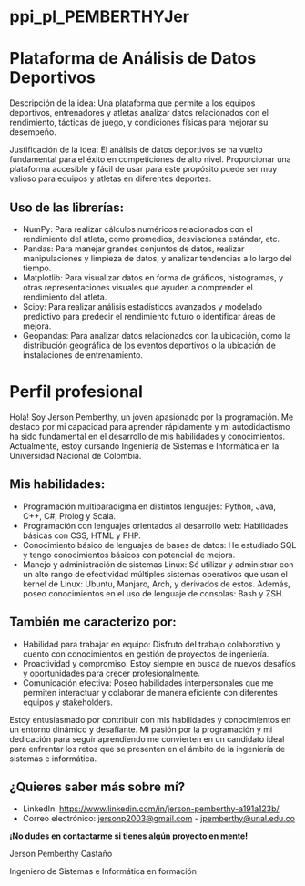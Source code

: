 # ppi_pl_PEMBERTHYJer

# Plataforma de Análisis de Datos Deportivos
Descripción de la idea: Una plataforma que permite a los equipos deportivos, entrenadores y atletas analizar datos relacionados con el rendimiento, tácticas de juego, y condiciones físicas para mejorar su desempeño.

Justificación de la idea: El análisis de datos deportivos se ha vuelto fundamental para el éxito en competiciones de alto nivel. Proporcionar una plataforma accesible y fácil de usar para este propósito puede ser muy valioso para equipos y atletas en diferentes deportes.

## Uso de las librerías:

* NumPy: Para realizar cálculos numéricos relacionados con el rendimiento del atleta, como promedios, desviaciones estándar, etc.
* Pandas: Para manejar grandes conjuntos de datos, realizar manipulaciones y limpieza de datos, y analizar tendencias a lo largo del tiempo.
* Matplotlib: Para visualizar datos en forma de gráficos, histogramas, y otras representaciones visuales que ayuden a comprender el rendimiento del atleta.
* Scipy: Para realizar análisis estadísticos avanzados y modelado predictivo para predecir el rendimiento futuro o identificar áreas de mejora.
* Geopandas: Para analizar datos relacionados con la ubicación, como la distribución geográfica de los eventos deportivos o la ubicación de instalaciones de entrenamiento.

# Perfil profesional

Hola! Soy Jerson Pemberthy, un joven apasionado por la programación. Me destaco por mi capacidad para aprender rápidamente y mi autodidactismo ha sido fundamental en el desarrollo de mis habilidades y conocimientos. Actualmente, estoy cursando Ingeniería de Sistemas e Informática en la Universidad Nacional de Colombia.

## Mis habilidades:

* Programación multiparadigma en distintos lenguajes: Python, Java, C++, C#, Prolog y Scala.
* Programación con lenguajes orientados al desarrollo web: Habilidades básicas con CSS, HTML y PHP.
* Conocimiento básico de lenguajes de bases de datos: He estudiado SQL y tengo conocimientos básicos con potencial de mejora.
* Manejo y administración de sistemas Linux: Sé utilizar y administrar con un alto rango de efectividad múltiples sistemas operativos que usan el kernel de Linux: Ubuntu, Manjaro, Arch, y derivados de estos. Además, poseo conocimientos en el uso de lenguaje de consolas: Bash y ZSH.

## También me caracterizo por:
* Habilidad para trabajar en equipo: Disfruto del trabajo colaborativo y cuento con conocimientos en gestión de proyectos de ingeniería.
* Proactividad y compromiso: Estoy siempre en busca de nuevos desafíos y oportunidades para crecer profesionalmente.
* Comunicación efectiva: Poseo habilidades interpersonales que me permiten interactuar y colaborar de manera eficiente con diferentes equipos y stakeholders.

Estoy entusiasmado por contribuir con mis habilidades y conocimientos en un entorno dinámico y desafiante. Mi pasión por la programación y mi dedicación para seguir aprendiendo me convierten en un candidato ideal para enfrentar los retos que se presenten en el ámbito de la ingeniería de sistemas e informática.

## ¿Quieres saber más sobre mí?

* LinkedIn: https://www.linkedin.com/in/jerson-pemberthy-a191a123b/
* Correo electrónico: jersonp2003@gmail.com - jpemberthy@unal.edu.co
  
**¡No dudes en contactarme si tienes algún proyecto en mente!**

Jerson Pemberthy Castaño

Ingeniero de Sistemas e Informática en formación

